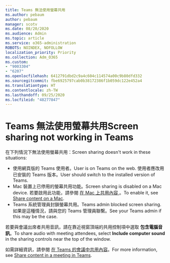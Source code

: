 ```yaml
---
title: Teams 無法使用螢幕共用
ms.author: pebaum
author: pebaum
manager: scotv
ms.date: 08/20/2020
ms.audience: Admin
ms.topic: article
ms.service: o365-administration
ROBOTS: NOINDEX, NOFOLLOW
localization_priority: Priority
ms.collection: Adm_O365
ms.custom:
- "9003304"
- "6207"
ms.openlocfilehash: 6412791dbd2c9a4c604c114574a00c9b80dfd332
ms.sourcegitcommit: fbe6925797cab0b38172386f1b059dc122e452a4
ms.translationtype: HT
ms.contentlocale: zh-TW
ms.lasthandoff: 09/25/2020
ms.locfileid: "48277847"
---
```

# <a name="screen-sharing-not-working-in-teams"></a><span data-ttu-id="b2a8a-102">Teams 無法使用螢幕共用</span><span class="sxs-lookup"><span data-stu-id="b2a8a-102">Screen sharing not working in Teams</span></span>

<span data-ttu-id="b2a8a-103">在下列情況下無法使用螢幕共用：</span><span class="sxs-lookup"><span data-stu-id="b2a8a-103">Screen sharing doesn't work in these situations:</span></span>

- <span data-ttu-id="b2a8a-104">使用網頁版的 Teams 使用者。</span><span class="sxs-lookup"><span data-stu-id="b2a8a-104">User is on Teams on the web.</span></span> <span data-ttu-id="b2a8a-105">使用者應改用已安裝的 Teams 版本。</span><span class="sxs-lookup"><span data-stu-id="b2a8a-105">User should switch to the installed version of Teams.</span></span>
- <span data-ttu-id="b2a8a-106">Mac 裝置上已停用的螢幕共用功能。</span><span class="sxs-lookup"><span data-stu-id="b2a8a-106">Screen sharing is disabled on a Mac device.</span></span> <span data-ttu-id="b2a8a-107">若要啟用此功能，請參閱 [在 Mac 上共用內容 ](https://support.microsoft.com/office/fcc2bf59-aecd-4481-8f99-ce55dd836ce8#bkmk_sharecontentonmac)。</span><span class="sxs-lookup"><span data-stu-id="b2a8a-107">To enable it, see  [Share content on a Mac](https://support.microsoft.com/office/fcc2bf59-aecd-4481-8f99-ce55dd836ce8#bkmk_sharecontentonmac).</span></span>
- <span data-ttu-id="b2a8a-108">Teams 系統管理員封鎖螢幕共用。</span><span class="sxs-lookup"><span data-stu-id="b2a8a-108">Teams admin blocked screen sharing.</span></span> <span data-ttu-id="b2a8a-109">如果是這種情況，請與您的 Teams 管理員聯繫。</span><span class="sxs-lookup"><span data-stu-id="b2a8a-109">See your Teams admin if this may be the case.</span></span>  

<span data-ttu-id="b2a8a-110">若要與會議出席者共用音訊，請在靠近視窗頂端的共用控制項中選取 **包含電腦音訊**。</span><span class="sxs-lookup"><span data-stu-id="b2a8a-110">To share audio with meeting attendees, select  **Include computer sound**  in the sharing controls near the top of the window.</span></span>

<span data-ttu-id="b2a8a-111">如需詳細資訊，請參閱 [在 Teams 的會議中共用內容](https://support.microsoft.com/office/fcc2bf59-aecd-4481-8f99-ce55dd836ce8)。</span><span class="sxs-lookup"><span data-stu-id="b2a8a-111">For more information, see [Share content in a meeting in Teams](https://support.microsoft.com/office/fcc2bf59-aecd-4481-8f99-ce55dd836ce8).</span></span>
